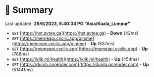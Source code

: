# 📖 Summary
Last updated: **29/6/2023, 6:40:34 PG "Asia/Kuala_Lumpur"**

- `GET` [https://hst.aytea.ga](https://hst.aytea.ga) - **Down** (42ms)
- `GET` [https://memeapi.cyclic.app/gimme](https://memeapi.cyclic.app/gimme) - **Up** (837ms)
- `GET` [https://memeapi.cyclic.app](https://memeapi.cyclic.app) - **Up** (788ms)
- `GET` [https://klik.ml/health](https://klik.ml/health) - **Up** (454ms)
- `GET` [https://dumb.onrender.com](https://dumb.onrender.com) - **Up** (51441ms)
